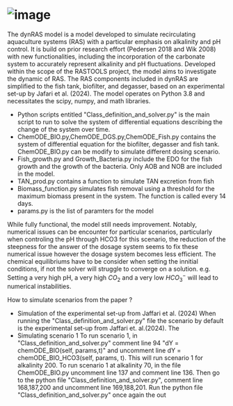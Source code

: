 # ![image](https://github.com/Marizauto/dynRAS/assets/128140640/5b76d9d7-d748-4974-bbe4-4270cd8e15a6)



The dynRAS model is a model developed to simulate recirculating aquaculture systems (RAS) with a particular emphasis on alkalinity and pH control. It is build on prior research effort (Pedersen 2018 and Wik 2008) with new functionalities, including the incorporation of the carbonate system to accurately represent alkalinity and pH fluctuations. Developed within the scope of the RASTOOLS project, the model aims to investigate the dynamic of RAS. The RAS components included in dynRAS are simplified to the fish tank, biofilter, and degasser, based on an experimental set-up by Jafari et al. (2024). The model operates on Python 3.8 and necessitates the scipy, numpy, and math libraries.

* Python scripts entitled "Class_definition_and_solver.py" is the main script to run to solve the system of differential equations describing the change of the system over time. 
* ChemODE_BIO.py,ChemODE_DGS.py,ChemODE_Fish.py contains the system of differential equation for the biofilter, degasser and fish tank. ChemODE_BIO.py can be modify to simulate different dosing scenario.
* Fish_growth.py and Growth_Bacteria.py include the EDO for the fish growth and the growth of the bacteria. Only AOB and NOB are included in the model.
* TAN_prod.py contains a function to simulate TAN excretion from fish
* Biomass_function.py simulates fish removal using a threshold for the maximum biomass present in the system. The function is called every 14 days.
* params.py is the list of paramters for the model

While fully functional, the model still needs improvement. Notably, numerical issues can be encounter for particular scenarios, particularly when controling the pH through HCO3 for this scenario, the reduction of the steepness for the answer of the dosage system seems to fix these numerical issue however the dosage system becomes less efficient. The chemical equilibriums have to be consider when setting the innitial conditions, if not the solver will struggle to converge on a solution. e.g. Setting a very high pH, a very high $CO_2$ and a very low $HCO_3^-$ will lead to numerical instabilities.

How to simulate scenarios from the paper ?

* Simulation of the experimental set-up from Jaffari et al. (2024)
When running the "Class_definition_and_solver.py" file the scenario by default is the experimental set-up from Jaffari et. al.(2024). The 
* Simulating scenario 1
To run scenario 1, in "Class_definition_and_solver.py" comment line 94 "dY = chemODE_BIO(self, params,t)" and uncomment line dY = chemODE_BIO_HCO3(self, params, t). This will run scenario 1 for alkalinity 200. To run scenario 1 at alkalinity 70, in the file ChemODE_BIO.py uncomment line 137 and comment line 136. Then go to the python file "Class_definition_and_solver.py", comment line 168,187,200 and uncomment line 169,188,201. Run the python file "Class_definition_and_solver.py" once again the out
